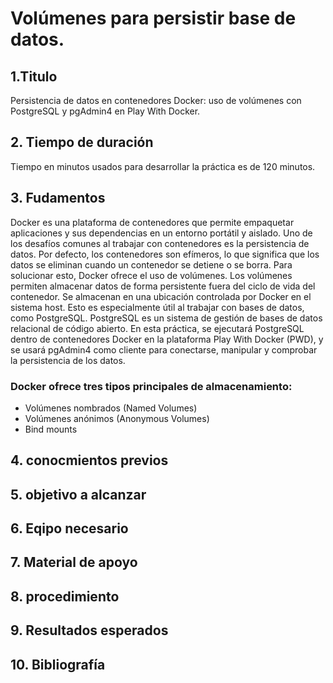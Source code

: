 # Volúmenes para persistir base de datos.
## 1.Titulo
Persistencia de datos en contenedores Docker: uso de volúmenes con PostgreSQL y pgAdmin4 en Play With Docker.
## 2. Tiempo de duración
Tiempo en minutos usados para desarrollar la práctica es de 120 minutos.
## 3. Fudamentos
Docker es una plataforma de contenedores que permite empaquetar aplicaciones y sus dependencias en un entorno portátil y aislado. Uno de los desafíos comunes al trabajar con contenedores es la persistencia de datos. Por defecto, los contenedores son efímeros, lo que significa que los datos se eliminan cuando un contenedor se detiene o se borra. Para solucionar esto, Docker ofrece el uso de volúmenes.
Los volúmenes permiten almacenar datos de forma persistente fuera del ciclo de vida del contenedor. Se almacenan en una ubicación controlada por Docker en el sistema host. Esto es especialmente útil al trabajar con bases de datos, como PostgreSQL.
PostgreSQL es un sistema de gestión de bases de datos relacional de código abierto. En esta práctica, se ejecutará PostgreSQL dentro de contenedores Docker en la plataforma Play With Docker (PWD), y se usará pgAdmin4 como cliente para conectarse, manipular y comprobar la persistencia de los datos.
### Docker ofrece tres tipos principales de almacenamiento:
- Volúmenes nombrados (Named Volumes)
- Volúmenes anónimos (Anonymous Volumes)
- Bind mounts
## 4. conocmientos previos
## 5. objetivo a alcanzar
## 6. Eqipo necesario
## 7. Material de apoyo
## 8. procedimiento
## 9. Resultados esperados
## 10. Bibliografía
